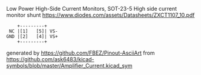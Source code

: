Low Power High-Side Current Monitors, SOT-23-5
High side current monitor shunt
https://www.diodes.com/assets/Datasheets/ZXCT1107_10.pdf


	    +---------+
	 NC |[1]   [5]| VS-
	GND |[2]   [4]| VS+
	    +---------+


generated by https://github.com/FBEZ/Pinout-AsciiArt from https://github.com/ask6483/kicad-symbols/blob/master/Amplifier_Current.kicad_sym
